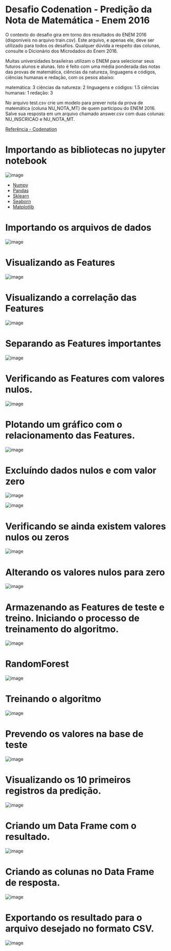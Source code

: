 # Desafio Codenation - Predição da Nota de Matemática - Enem 2016


O contexto do desafio gira em torno dos resultados do ENEM 2016 (disponíveis no arquivo train.csv). Este arquivo, e apenas ele, deve ser utilizado para todos os desafios. Qualquer dúvida a respeito das colunas, consulte o Dicionário dos Microdados do Enem 2016.

Muitas universidades brasileiras utilizam o ENEM para selecionar seus futuros alunos e alunas. Isto é feito com uma média ponderada das notas das provas de matemática, ciências da natureza, linguagens e códigos, ciências humanas e redação, com os pesos abaixo:

matemática: 3 
ciências da natureza: 2
linguagens e códigos: 1.5
ciências humanas: 1
redação: 3

No arquivo test.csv crie um modelo para prever nota da prova de matemática (coluna NU_NOTA_MT) de quem participou do ENEM 2016.
Salve sua resposta em um arquivo chamado answer.csv com duas colunas: NU_INSCRICAO e NU_NOTA_MT.

[Referência - Codenation](https://www.codenation.dev/aceleradev/ds-belohorizonte-1/)

# Importando as bibliotecas no jupyter notebook

![image](https://user-images.githubusercontent.com/15157510/66669261-76a94900-ec2d-11e9-9feb-d96bf7fb857c.png)

* [Numpy](https://numpy.org/)
* [Pandas](https://pandas.pydata.org/)
* [Sklearn](https://scikit-learn.org/stable/documentation.html/)
* [Seaborn](https://seaborn.pydata.org/)
* [Matplotlib](https://matplotlib.org/)

# Importando os arquivos de dados

![image](https://user-images.githubusercontent.com/15157510/66668280-3c3eac80-ec2b-11e9-876d-fc8fdf2ef3c4.png)

# Visualizando as Features

![image](https://user-images.githubusercontent.com/15157510/66668434-a2c3ca80-ec2b-11e9-8fc8-9b2efe9c3dc0.png)

# Visualizando a correlação das Features

![image](https://user-images.githubusercontent.com/15157510/66668585-f7674580-ec2b-11e9-9e69-a05090803a78.png)

# Separando as Features importantes

![image](https://user-images.githubusercontent.com/15157510/66668824-7bb9c880-ec2c-11e9-8df1-12c799e97995.png)

# Verificando as Features com valores nulos.

![image](https://user-images.githubusercontent.com/15157510/66668946-d3f0ca80-ec2c-11e9-873b-53e5bd6590c5.png)

# Plotando um gráfico com o relacionamento das Features.

![image](https://user-images.githubusercontent.com/15157510/66669368-b4a66d00-ec2d-11e9-80c3-484975dc9e7d.png)

# Excluíndo dados nulos e com valor zero

![image](https://user-images.githubusercontent.com/15157510/66669870-c89e9e80-ec2e-11e9-8822-8e7e25fa6e2d.png)

![image](https://user-images.githubusercontent.com/15157510/66669896-db18d800-ec2e-11e9-80a7-e9caab13906b.png)

# Verificando se ainda existem valores nulos ou zeros

![image](https://user-images.githubusercontent.com/15157510/66669943-f2f05c00-ec2e-11e9-95e9-4abe646fb12f.png)

# Alterando os valores nulos para zero

![image](https://user-images.githubusercontent.com/15157510/66670243-ae18f500-ec2f-11e9-973f-d6f8e4e74dec.png)

# Armazenando as Features de teste e treino. Iniciando o processo de treinamento do algoritmo.

![image](https://user-images.githubusercontent.com/15157510/66670480-4a42fc00-ec30-11e9-86ca-8d2d5090ac71.png)

# RandomForest

![image](https://user-images.githubusercontent.com/15157510/66670697-c4738080-ec30-11e9-8219-6561583e30b4.png)

# Treinando o algoritmo

![image](https://user-images.githubusercontent.com/15157510/66671332-254f8880-ec32-11e9-8090-e4e05d281a16.png)

# Prevendo os valores na base de teste

![image](https://user-images.githubusercontent.com/15157510/66671401-4617de00-ec32-11e9-902b-110fe5d0c56b.png)

# Visualizando os 10 primeiros registros da predição.

![image](https://user-images.githubusercontent.com/15157510/66671464-6e074180-ec32-11e9-8a6c-a4294f1cd3e1.png)

# Criando um Data Frame com o resultado.

![image](https://user-images.githubusercontent.com/15157510/66671558-ab6bcf00-ec32-11e9-9943-970982197e48.png)

# Criando as colunas no Data Frame de resposta.

![image](https://user-images.githubusercontent.com/15157510/66671619-d6562300-ec32-11e9-85bb-07cc09d06328.png)

# Exportando os resultado para o arquivo desejado no formato CSV.

![image](https://user-images.githubusercontent.com/15157510/66671713-07365800-ec33-11e9-9e7f-46d298cc5465.png)

